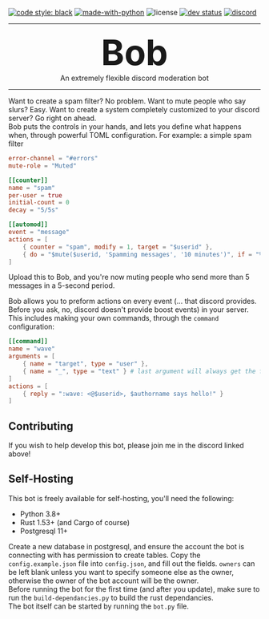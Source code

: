 [![code style: black](https://img.shields.io/badge/code%20style-black-000000.svg)](https://github.com/psf/black)
[![made-with-python](https://img.shields.io/badge/Made%20with-Python-1f425f.svg)](https://www.python.org/)
![license](https://img.shields.io/github/license/IAmTomahawkx/bob)
[![dev status](https://img.shields.io/badge/Development%20Status-3%20--%20Alpha-yellow)](https://pypi.org/classifiers)
[![discord](https://discord.com/api/guilds/604085864514977813/embed.png)](https://discord.gg/wcVHh4h)

___
<div align="center" style="font-size: 70px">
<strong>
Bob
</strong>
</div>
<div align="center">
An extremely flexible discord moderation bot
</div>

___

Want to create a spam filter? No problem. Want to mute people who say slurs? Easy. 
Want to create a system completely customized to your discord server? Go right on ahead.\
Bob puts the controls in your hands, and lets you define what happens when,
through powerful TOML configuration.
For example: a simple spam filter

```toml
error-channel = "#errors"
mute-role = "Muted"

[[counter]]
name = "spam"
per-user = true
initial-count = 0
decay = "5/5s"

[[automod]]
event = "message"
actions = [
    { counter = "spam", modify = 1, target = "$userid" },
    { do = "$mute($userid, 'Spamming messages', '10 minutes')", if = "%spam($userid) > 5" }
]
```

Upload this to Bob, and you're now muting people who send more than 5 messages in a 5-second period.

Bob allows you to preform actions on every event (... that discord provides.
Before you ask, no, discord doesn't provide boost events) in your server.
This includes making your own commands, through the `command` configuration:

```toml
[[command]]
name = "wave"
arguments = [
    { name = "target", type = "user" },
    { name = "_", type = "text" } # last argument will always get the full remaining text, so we'll just ignore it
]
actions = [
    { reply = ":wave: <@$userid>, $authorname says hello!" }
]
```

## Contributing
If you wish to help develop this bot, please join me in the discord linked above!

## Self-Hosting
This bot is freely available for self-hosting, you'll need the following:
- Python 3.8+
- Rust 1.53+ (and Cargo of course)
- Postgresql 11+

Create a new database in postgresql, and ensure the account the bot is connecting with has permission to create tables.
Copy the `config.example.json` file into `config.json`, and fill out the fields. `owners` can be left blank unless you
want to specify someone else as the owner, otherwise the owner of the bot account will be the owner. \
Before running the bot for the first time (and after you update), make sure to run the `build-dependancies.py` to build
the rust dependancies. \
The bot itself can be started by running the `bot.py` file.